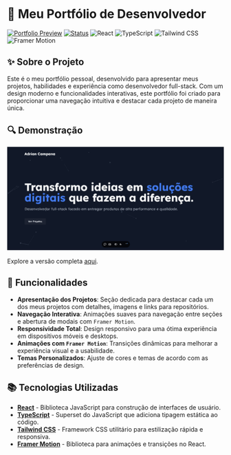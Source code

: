# 🚀 Meu Portfólio de Desenvolvedor

[![Portfolio Preview](https://img.shields.io/badge/Portfolio-Preview-blue)](https://seulink.com) [![Status](https://img.shields.io/badge/status-Completed-success)](https://seulink.com) ![React](https://img.shields.io/badge/React-v18.2.0-blue?logo=react) ![TypeScript](https://img.shields.io/badge/TypeScript-v4.9.4-blue?logo=typescript) ![Tailwind CSS](https://img.shields.io/badge/Tailwind%20CSS-v3.2.4-blue?logo=tailwindcss) ![Framer Motion](https://img.shields.io/badge/Framer%20Motion-v6.2.3-blue?logo=framer)

## ✨ Sobre o Projeto

Este é o meu portfólio pessoal, desenvolvido para apresentar meus projetos, habilidades e experiência como desenvolvedor full-stack. Com um design moderno e funcionalidades interativas, este portfólio foi criado para proporcionar uma navegação intuitiva e destacar cada projeto de maneira única.

## 🔍 Demonstração

![Portfolio Screenshot](src/assets/portfolio.svg)

Explore a versão completa [aqui]([https://portfolio-adriancampana-scz4.vercel.app]).

## 🔧 Funcionalidades

- **Apresentação dos Projetos**: Seção dedicada para destacar cada um dos meus projetos com detalhes, imagens e links para repositórios.
- **Navegação Interativa**: Animações suaves para navegação entre seções e abertura de modais com `Framer Motion`.
- **Responsividade Total**: Design responsivo para uma ótima experiência em dispositivos móveis e desktops.
- **Animações com `Framer Motion`**: Transições dinâmicas para melhorar a experiência visual e a usabilidade.
- **Temas Personalizados**: Ajuste de cores e temas de acordo com as preferências de design.

## 📚 Tecnologias Utilizadas

- **[React](https://reactjs.org/)** - Biblioteca JavaScript para construção de interfaces de usuário.
- **[TypeScript](https://www.typescriptlang.org/)** - Superset do JavaScript que adiciona tipagem estática ao código.
- **[Tailwind CSS](https://tailwindcss.com/)** - Framework CSS utilitário para estilização rápida e responsiva.
- **[Framer Motion](https://www.framer.com/motion/)** - Biblioteca para animações e transições no React.
